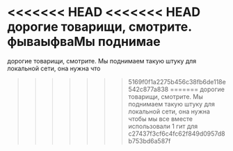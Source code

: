 <<<<<<< HEAD
<<<<<<< HEAD
дорогие товарищи, смотрите. фываыфваМы поднимае
=======
дорогие товарищи, смотрите. Мы поднимаем такую штуку для локальной сети, она нужна что
>>>>>>> 5169f0f1a2275b456c38fb6de118e542c877a838
=======
дорогие товарищи, смотрите. Мы поднимаем такую штуку для локальной сети, она нужна чтобы мы все вместе использовали 1 гит для 
>>>>>>> c27437f3cf6c4fc62f849d0957d8b753bd6a587f
